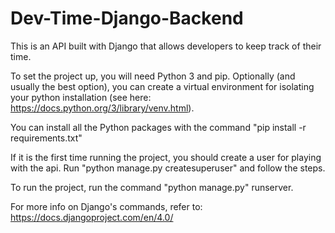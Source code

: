 # Dev-Time-Django-Backend

This is an API built with Django that allows developers to keep track of their time.

To set the project up, you will need Python 3 and pip.
Optionally (and usually the best option), you can create a virtual environment for isolating your python installation
(see here: https://docs.python.org/3/library/venv.html).

You can install all the Python packages with the command "pip install -r requirements.txt"

If it is the first time running the project, you should create a user for playing with the api. 
Run "python manage.py createsuperuser" and follow the steps.

To run the project, run the command "python manage.py" runserver.

For more info on Django's commands, refer to: https://docs.djangoproject.com/en/4.0/
